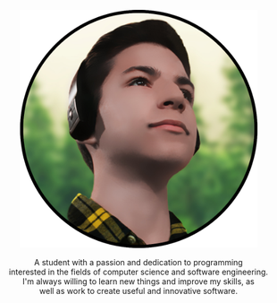 <p align="center">
  <img src="assets/images/av.png" alt="avatar" height="425" width="425" style="height: auto;">
  <!-- <img src="assets/images/av.png" alt="avatar" height="425" width="425" style="max-height: 100%; max-width: 100%; height: auto;"> -->
</p> 

<p align="center">
  A student with a passion and dedication to programming</br>interested in the fields of computer science and software engineering.</br>
  I'm always willing to learn new things and improve my skills, as</br>well as work to create useful and innovative software.
</p>
